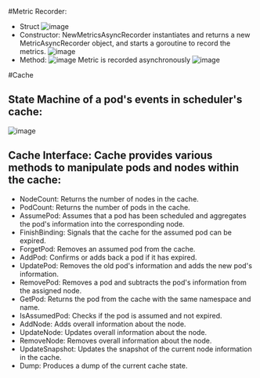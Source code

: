 #Metric Recorder:
- Struct 
![image](https://github.com/user-attachments/assets/d19e021d-fc81-44c0-8409-39b28b6e46c5)
- Constructor: NewMetricsAsyncRecorder instantiates and returns a new MetricAsyncRecorder object, and starts a goroutine to record the metrics.
![image](https://github.com/user-attachments/assets/7e2c579b-0c1d-4900-a68e-fb5c4a86475f)
- Method:
![image](https://github.com/user-attachments/assets/e6b5fefa-9ea3-45c1-8c8d-94eb48dd4c33)
Metric is recorded asynchronously
![image](https://github.com/user-attachments/assets/c384d5e4-f2e3-428b-ad17-9312ed1b3c44)

#Cache
## State Machine of a pod's events in scheduler's cache:
![image](https://github.com/user-attachments/assets/7b97508d-9f94-4d5c-b0ae-59e9eeb032a5)
## Cache Interface: Cache provides various methods to manipulate pods and nodes within the cache:
- NodeCount: Returns the number of nodes in the cache.
- PodCount: Returns the number of pods in the cache.
- AssumePod: Assumes that a pod has been scheduled and aggregates the pod's information into the corresponding node.
- FinishBinding: Signals that the cache for the assumed pod can be expired.
- ForgetPod: Removes an assumed pod from the cache.
- AddPod: Confirms or adds back a pod if it has expired.
- UpdatePod: Removes the old pod's information and adds the new pod's information.
- RemovePod: Removes a pod and subtracts the pod's information from the assigned node.
- GetPod: Returns the pod from the cache with the same namespace and name.
- IsAssumedPod: Checks if the pod is assumed and not expired.
- AddNode: Adds overall information about the node.
- UpdateNode: Updates overall information about the node.
- RemoveNode: Removes overall information about the node.
- UpdateSnapshot: Updates the snapshot of the current node information in the cache.
- Dump: Produces a dump of the current cache state.
